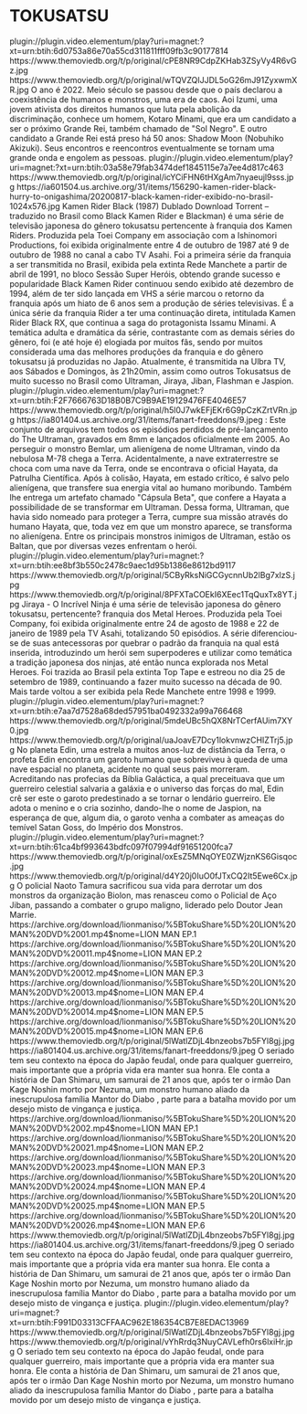 # TOKUSATSU




<item>
<title>[COLOR silver][B] KAMEN RIDER BLACK SUN-REBOOT ( LEG.) [/COLOR][/B][COLOR yellow]  FULL HD  [B][/COLOR][/B]</title>
<link>plugin://plugin.video.elementum/play?uri=magnet:?xt=urn:btih:6d0753a86e70a55cd311811fff09fb3c90177814</link>
<thumbnail>https://www.themoviedb.org/t/p/original/cPE8NR9CdpZKHab3ZSyVy4R6vGz.jpg</thumbnail>
<fanart>https://www.themoviedb.org/t/p/original/wTQVZQIJJDL5oG26mJ91ZyxwmXR.jpg</fanart>
<info>O ano é 2022. Meio século se passou desde que o país declarou a coexistência de humanos e monstros, uma era de caos. Aoi Izumi, uma jovem ativista dos direitos humanos que luta pela abolição da discriminação, conhece um homem, Kotaro Minami, que era um candidato a ser o próximo Grande Rei, também chamado de "Sol Negro". E outro candidato a Grande Rei está preso há 50 anos: Shadow Moon (Nobuhiko Akizuki). Seus encontros e reencontros eventualmente se tornam uma grande onda e engolem as pessoas.</info>
</item>

<item>
<title>[COLOR silver][B] BLACK KAMEN RIDER 51 EP. [/COLOR][/B][COLOR yellow]  FULL HD  [B][/COLOR][/B]</title>
<link>plugin://plugin.video.elementum/play?uri=magnet:?xt=urn:btih:03a58e79fab3474def1845115e7a7ee4d817c463</link>
<thumbnail>https://www.themoviedb.org/t/p/original/icYCiFHN6tHXgAm7nyaeujl9sss.jpg</thumbnail>
<fanart>https://ia601504.us.archive.org/31/items/156290-kamen-rider-black-hurry-to-onigashima/20200817-black-kamen-rider-exibido-no-brasil-1024x576.jpg</fanart>
<info>Kamen Rider Black (1987) Dublado Download Torrent – traduzido no Brasil como Black Kamen Rider e Blackman) é uma série de televisão japonesa do gênero tokusatsu pertencente à franquia dos Kamen Riders. Produzida pela Toei Company em associação com a Ishinomori Productions, foi exibida originalmente entre 4 de outubro de 1987 até 9 de outubro de 1988 no canal a cabo TV Asahi. Foi a primeira série da franquia a ser transmitida no Brasil, exibida pela extinta Rede Manchete a partir de abril de 1991, no bloco Sessão Super Heróis, obtendo grande sucesso e popularidade Black Kamen Rider continuou sendo exibido até dezembro de 1994, além de ter sido lançada em VHS a série marcou o retorno da franquia após um hiato de 6 anos sem a produção de séries televisivas. É a única série da franquia Rider a ter uma continuação direta, intitulada Kamen Rider Black RX, que continua a saga do protagonista Issamu Minami. A temática adulta e dramática da série, contrastante com as demais séries do gênero, foi (e até hoje é) elogiada por muitos fãs, sendo por muitos considerada uma das melhores produções da franquia e do gênero tokusatsu já produzidas no Japão. Atualmente, é transmitida na Ulbra TV, aos Sábados e Domingos, às 21h20min, assim como outros Tokusatsus de muito sucesso no Brasil como Ultraman, Jiraya, Jiban, Flashman e Jaspion.</info> 
</item>

<item>
<title>[COLOR silver][B] ULTRAMAN 1966 [/COLOR][/B][COLOR yellow]  FULL HD  [B][/COLOR][/B]</title>
<link>plugin://plugin.video.elementum/play?uri=magnet:?xt=urn:btih:F2F7666763D18B0B7C9B9AE19129476FE4046E57</link>
<thumbnail>https://www.themoviedb.org/t/p/original/h5l0J7wkEFjEKr6G9pCzKZrtVRn.jpg</thumbnail>
<fanart>https://ia801404.us.archive.org/31/items/fanart-freeddons/9.jpeg</fanart>
<info>: Este conjunto de arquivos tem todos os episódios perdidos de pré-lançamento do The Ultraman, gravados em 8mm e lançados oficialmente em 2005. Ao perseguir o monstro Bemlar, um alienígena de nome Ultraman, vindo da nebulosa M-78 chega a Terra. Acidentalmente, a nave extraterrestre se choca com uma nave da Terra, onde se encontrava o oficial Hayata, da Patrulha Científica. Após à colisão, Hayata, em estado crítico, é salvo pelo alienígena, que transfere sua energia vital ao humano moribundo. Também lhe entrega um artefato chamado "Cápsula Beta", que confere a Hayata a possibilidade de se transformar em Ultraman. Dessa forma, Ultraman, que havia sido nomeado para proteger a Terra, cumpre sua missão através do humano Hayata, que, toda vez em que um monstro aparece, se transforma no alienígena. Entre os principais monstros inimigos de Ultraman, estão os Baltan, que por diversas vezes enfrentam o herói.</info>
</item>

<item>
<title>[COLOR silver][B] JIRAYA- O INCRIVÉL NINJA [/COLOR][/B][COLOR yellow]  FULL HD  [B][/COLOR][/B]</title>
<link>plugin://plugin.video.elementum/play?uri=magnet:?xt=urn:btih:ee8bf3b550c2478c9aec1d95b1386e8612bd9117</link>
<thumbnail>https://www.themoviedb.org/t/p/original/5CByRksNiGCGycnnUb2lBg7xlzS.jpg</thumbnail>
<fanart>https://www.themoviedb.org/t/p/original/8PFXTaCOEkI6XEec1TqQuxTx8YT.jpg</fanart>
<info>Jiraya - O Incrível Ninja é uma série de televisão japonesa do gênero tokusatsu, pertencente? franquia dos Metal Heroes. Produzida pela Toei Company, foi exibida originalmente entre 24 de agosto de 1988 e 22 de janeiro de 1989 pela TV Asahi, totalizando 50 episódios. A série diferenciou-se de suas antecessoras por quebrar o padrão da franquia na qual está inserida, introduzindo um herói sem superpoderes e utilizar como temática a tradição japonesa dos ninjas, até então nunca explorada nos Metal Heroes. Foi trazida ao Brasil pela extinta Top Tape e estreou no dia 25 de setembro de 1989, continuando a fazer muito sucesso na década de 90. Mais tarde voltou a ser exibida pela Rede Manchete entre 1998 e 1999.</info>
</item>

<item>
<title>[COLOR silver][B] O FANTASTICO JASPION [/COLOR][/B][COLOR yellow]  FULL HD  [B][/COLOR][/B]</title>
<link>plugin://plugin.video.elementum/play?uri=magnet:?xt=urn:btih:e7aa7d7528a68ded57951ba0492332a99a766468</link>
<thumbnail>https://www.themoviedb.org/t/p/original/5mdeUBc5hQX8NrTCerfAUim7XY0.jpg</thumbnail>
<fanart>https://www.themoviedb.org/t/p/original/uaJoavE7Dcy1lokvnwzCHIZTrj5.jpg</fanart>
<info> No planeta Edin, uma estrela a muitos anos-luz de distância da Terra, o profeta Edin encontra um garoto humano que sobreviveu à queda de uma nave espacial no planeta, acidente no qual seus pais morreram. Acreditando nas profecias da Bíblia Galáctica, a qual preceituava que um guerreiro celestial salvaria a galáxia e o universo das forças do mal, Edin crê ser este o garoto predestinado a se tornar o lendário guerreiro. Ele adota o menino e o cria sozinho, dando-lhe o nome de Jaspion, na esperança de que, algum dia, o garoto venha a combater as ameaças do temível Satan Goss, do Império dos Monstros.</info>
</item>

<item>
<title>[COLOR silver][B] POLICIAL DE AÇO-JIBAN [/COLOR][/B][COLOR yellow]  FULL HD  [B][/COLOR][/B]</title>
<link>plugin://plugin.video.elementum/play?uri=magnet:?xt=urn:btih:61ca4bf993643bdfc097f07994df91651200fca7</link>
<thumbnail>https://www.themoviedb.org/t/p/original/oxEsZ5MNqOYE0ZWjznKS6Gisqoc.jpg</thumbnail>
<fanart>https://www.themoviedb.org/t/p/original/d4Y20j0IuO0fJTxCQ2It5Ewe6Cx.jpg</fanart>
<info> O policial Naoto Tamura sacrificou sua vida para derrotar um dos monstros da organização Biolon, mas renasceu como o Policial de Aço Jiban, passando a combater o grupo maligno, liderado pelo Doutor Jean Marrie.</info>
</item>

<item>
<title>[COLOR silver][B] COLEÇÃO-PODEROSO LION  MAN ISO 1 [/COLOR][/B][COLOR yellow]  FULL HD  [B][/COLOR][/B]</title>
<link>https://archive.org/download/lionmaniso/%5BTokuShare%5D%20LION%20MAN%20DVD%2001.mp4$nome=LION MAN EP.1</link>
<link>https://archive.org/download/lionmaniso/%5BTokuShare%5D%20LION%20MAN%20DVD%20011.mp4$nome=LION MAN EP.2</link>
<link>https://archive.org/download/lionmaniso/%5BTokuShare%5D%20LION%20MAN%20DVD%20012.mp4$nome=LION MAN EP.3</link>
<link>https://archive.org/download/lionmaniso/%5BTokuShare%5D%20LION%20MAN%20DVD%20013.mp4$nome=LION MAN EP.4</link>
<link>https://archive.org/download/lionmaniso/%5BTokuShare%5D%20LION%20MAN%20DVD%20014.mp4$nome=LION MAN EP.5</link>
<link>https://archive.org/download/lionmaniso/%5BTokuShare%5D%20LION%20MAN%20DVD%20015.mp4$nome=LION MAN EP.6</link>
<thumbnail>https://www.themoviedb.org/t/p/original/5lWatlZDjL4bnzeobs7b5FYl8gj.jpg</thumbnail>
<fanart>https://ia801404.us.archive.org/31/items/fanart-freeddons/9.jpeg</fanart>
<info>O seriado tem seu contexto na época do Japão feudal, onde para qualquer guerreiro, mais importante que a própria vida era manter sua honra. Ele conta a história de Dan Shimaru, um samurai de 21 anos que, após ter o irmão Dan Kage Noshin morto por Nezuma, um monstro humano aliado da inescrupulosa família Mantor do Diabo , parte para a batalha movido por um desejo misto de vingança e justiça.</info>
</item> 

<item>
<title>[COLOR silver][B] COLEÇÃO-PODEROSO LION  MAN ISO 2 [/COLOR][/B][COLOR yellow]  FULL HD  [B][/COLOR][/B]</title>
<link>https://archive.org/download/lionmaniso/%5BTokuShare%5D%20LION%20MAN%20DVD%2002.mp4$nome=LION MAN EP.1</link>
<link>https://archive.org/download/lionmaniso/%5BTokuShare%5D%20LION%20MAN%20DVD%20021.mp4$nome=LION MAN EP.2</link>
<link>https://archive.org/download/lionmaniso/%5BTokuShare%5D%20LION%20MAN%20DVD%20023.mp4$nome=LION MAN EP.3</link>
<link>https://archive.org/download/lionmaniso/%5BTokuShare%5D%20LION%20MAN%20DVD%20024.mp4$nome=LION MAN EP.4</link>
<link>https://archive.org/download/lionmaniso/%5BTokuShare%5D%20LION%20MAN%20DVD%20025.mp4$nome=LION MAN EP.5</link>
<link>https://archive.org/download/lionmaniso/%5BTokuShare%5D%20LION%20MAN%20DVD%20026.mp4$nome=LION MAN EP.6</link>
<thumbnail>https://www.themoviedb.org/t/p/original/5lWatlZDjL4bnzeobs7b5FYl8gj.jpg</thumbnail>
<fanart>https://ia801404.us.archive.org/31/items/fanart-freeddons/9.jpeg</fanart>
<info>O seriado tem seu contexto na época do Japão feudal, onde para qualquer guerreiro, mais importante que a própria vida era manter sua honra. Ele conta a história de Dan Shimaru, um samurai de 21 anos que, após ter o irmão Dan Kage Noshin morto por Nezuma, um monstro humano aliado da inescrupulosa família Mantor do Diabo , parte para a batalha movido por um desejo misto de vingança e justiça.</info>
</item> 

<item>
<title>[COLOR silver][B] PODEROSO LION MAN TORRENT [/COLOR][/B][COLOR yellow]  FULL HD  [B][/COLOR][/B]</title>
<link>plugin://plugin.video.elementum/play?uri=magnet:?xt=urn:btih:F991D03313CFFAAC962E186354CB7E8EDAC13969</link>
<thumbnail>https://www.themoviedb.org/t/p/original/5lWatlZDjL4bnzeobs7b5FYl8gj.jpg</thumbnail>
<fanart>https://www.themoviedb.org/t/p/original/vYhRrdq3NuyCAVLefh0rs6lxiHr.jpg</fanart>
<info>O seriado tem seu contexto na época do Japão feudal, onde para qualquer guerreiro, mais importante que a própria vida era manter sua honra. Ele conta a história de Dan Shimaru, um samurai de 21 anos que, após ter o irmão Dan Kage Noshin morto por Nezuma, um monstro humano aliado da inescrupulosa família Mantor do Diabo , parte para a batalha movido por um desejo misto de vingança e justiça.</info>
</item> 







